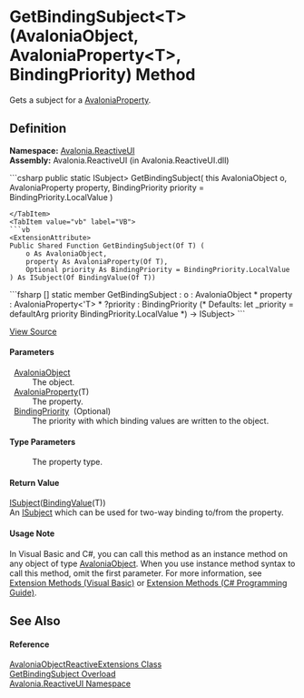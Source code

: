 # GetBindingSubject&lt;T&gt;(AvaloniaObject, AvaloniaProperty&lt;T&gt;, BindingPriority) Method


Gets a subject for a <a href="T_Avalonia_AvaloniaProperty">AvaloniaProperty</a>.



## Definition
**Namespace:** <a href="N_Avalonia_ReactiveUI">Avalonia.ReactiveUI</a>  
**Assembly:** Avalonia.ReactiveUI (in Avalonia.ReactiveUI.dll)

<Tabs groupId="api-code-preview">
<TabItem value="csharp" label="C#">
```csharp
public static ISubject<BindingValue<T>> GetBindingSubject<T>(
	this AvaloniaObject o,
	AvaloniaProperty<T> property,
	BindingPriority priority = BindingPriority.LocalValue
)

```
</TabItem>
<TabItem value="vb" label="VB">
```vb
<ExtensionAttribute>
Public Shared Function GetBindingSubject(Of T) ( 
	o As AvaloniaObject,
	property As AvaloniaProperty(Of T),
	Optional priority As BindingPriority = BindingPriority.LocalValue
) As ISubject(Of BindingValue(Of T))
```
</TabItem>
<TabItem value="fsharp" label="F#">
```fsharp
[<ExtensionAttribute>]
static member GetBindingSubject : 
        o : AvaloniaObject * 
        property : AvaloniaProperty<'T> * 
        ?priority : BindingPriority 
(* Defaults:
        let _priority = defaultArg priority BindingPriority.LocalValue
*)
-> ISubject<BindingValue<'T>> 
```
</TabItem>
</Tabs>



<a href="https://github.com/AvaloniaUI/Avalonia/tree/master/src/Avalonia.ReactiveUI/AvaloniaObjectReactiveExtensions.cs#L100" title="View the source code">View Source</a>



#### Parameters
<dl><dt>  <a href="T_Avalonia_AvaloniaObject">AvaloniaObject</a></dt><dd>The object.</dd><dt>  <a href="T_Avalonia_AvaloniaProperty_1">AvaloniaProperty</a>(T)</dt><dd>The property.</dd><dt>  <a href="T_Avalonia_Data_BindingPriority">BindingPriority</a>  (Optional)</dt><dd>The priority with which binding values are written to the object.</dd></dl>

#### Type Parameters
<dl><dt /><dd>The property type.</dd></dl>

#### Return Value
<a href="https://learn.microsoft.com/dotnet/api/system.reactive.subjects.isubject-1" target="_blank" rel="noopener noreferrer">ISubject</a>(<a href="T_Avalonia_Data_BindingValue_1">BindingValue</a>(T))  
An <a href="https://learn.microsoft.com/dotnet/api/system.reactive.subjects.isubject-1" target="_blank" rel="noopener noreferrer">ISubject</a> which can be used for two-way binding to/from the property.

#### Usage Note
In Visual Basic and C#, you can call this method as an instance method on any object of type <a href="T_Avalonia_AvaloniaObject">AvaloniaObject</a>. When you use instance method syntax to call this method, omit the first parameter. For more information, see <a href="https://docs.microsoft.com/dotnet/visual-basic/programming-guide/language-features/procedures/extension-methods" target="_blank" rel="noopener noreferrer">Extension Methods (Visual Basic)</a> or <a href="https://docs.microsoft.com/dotnet/csharp/programming-guide/classes-and-structs/extension-methods" target="_blank" rel="noopener noreferrer">Extension Methods (C# Programming Guide)</a>.

## See Also


#### Reference
<a href="T_Avalonia_ReactiveUI_AvaloniaObjectReactiveExtensions">AvaloniaObjectReactiveExtensions Class</a>  
<a href="Overload_Avalonia_ReactiveUI_AvaloniaObjectReactiveExtensions_GetBindingSubject">GetBindingSubject Overload</a>  
<a href="N_Avalonia_ReactiveUI">Avalonia.ReactiveUI Namespace</a>  

